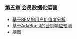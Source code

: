 ### 第五章 会员数据化运营
- [基于RFM的用户价值度分析](https://github.com/EnchoC/Python-data-analysis-and-data-manipulation-operations/blob/master/chapter5/%E5%9F%BA%E4%BA%8ERFM%E7%9A%84%E7%94%A8%E6%88%B7%E4%BB%B7%E5%80%BC%E5%BA%A6%E5%88%86%E6%9E%90.ipynb)
- [基于AdaBoost的营销响应预测](https://github.com/EnchoC/Python-data-analysis-and-data-manipulation-operations/blob/master/chapter5/%E5%9F%BA%E4%BA%8EAdaBoost%E7%9A%84%E8%90%A5%E9%94%80%E5%93%8D%E5%BA%94%E9%A2%84%E6%B5%8B.ipynb)
- [脑图](https://github.com/EnchoC/Python-data-analysis-and-data-manipulation-operations/blob/master/chapter5/chapter5.pdf)
